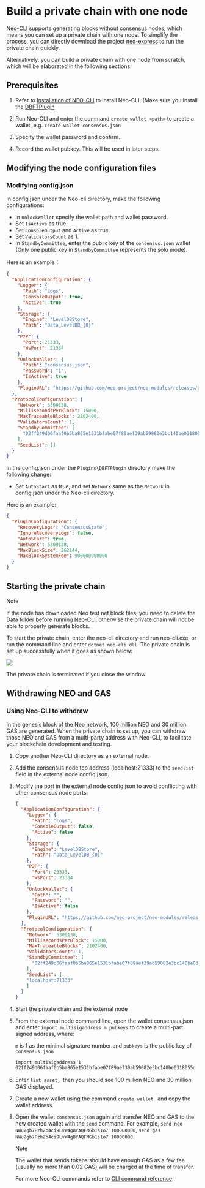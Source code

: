 # Build a private chain with one node

Neo-CLI supports generating blocks without consensus nodes, which means you can set up a private chain with one node. To simplify the process, you can directly download the project [neo-express](https://github.com/neo-project/neo-express) to run the private chain quickly.  

Alternatively, you can build a private chain with one node from scratch, which will be elaborated in the following sections.

## Prerequisites

1. Refer to [Installation of NEO-CLI](../../../node/cli/setup.md) to install Neo-CLI. (Make sure you install the [DBFTPlugin](https://github.com/neo-project/neo-modules/releases/download/v3.1.0/DBFTPlugin.zip)
2. Run Neo-CLI and enter the command `create wallet <path>` to create a wallet, e.g. `create wallet consensus.json`

3. Specify the wallet password and confirm.
4. Record the wallet pubkey. This will be used in later steps.

## Modifying the node configuration files

### Modifying config.json

In config.json under the Neo-cli directory, make the following configurations:

- In `UnlockWallet` specify the wallet path and wallet password.
- Set `IsActive` as true.
- Set `ConsoleOutput` and `Active` as true.
- Set `ValidatorsCount` as 1.
- In `StandbyCommittee`, enter the public key of the `consensus.json` wallet (Only one public key in `StandbyCommittee` represents the solo mode).

Here is an example：

```json
{
  "ApplicationConfiguration": {
    "Logger": {
      "Path": "Logs",
      "ConsoleOutput": true,
      "Active": true
    },
    "Storage": {
      "Engine": "LevelDBStore",
      "Path": "Data_LevelDB_{0}"
    },
    "P2P": {
      "Port": 21333,
      "WsPort": 21334
    },
    "UnlockWallet": {
      "Path": "consensus.json",
      "Password": "1",
      "IsActive": true
    },
    "PluginURL": "https://github.com/neo-project/neo-modules/releases/download/v{1}/{0}.zip"
  },
  "ProtocolConfiguration": {
    "Network": 5309138,
    "MillisecondsPerBlock": 15000,
    "MaxTraceableBlocks": 2102400,
    "ValidatorsCount": 1,
    "StandbyCommittee": [
      "02ff249d06faaf0b5ba865e1531bfabe07f89aef39ab59082e3bc140be0318055d"
    ],
    "SeedList": []
  }
}
```

In the config.json under the `Plugins\DBFTPlugin` directory make the following change:

- Set `AutoStart` as true, and set `Network` same as the `Network` in config.json under the Neo-cli directory.

Here is an example:

```json
{
  "PluginConfiguration": {
    "RecoveryLogs": "ConsensusState",
    "IgnoreRecoveryLogs": false,
    "AutoStart": true,
    "Network": 5309138,
    "MaxBlockSize": 262144,
    "MaxBlockSystemFee": 900000000000
  }
}
```

## Starting the private chain

> [!Note]
>
> If the node has downloaded Neo test net block files, you need to delete the Data folder before running Neo-CLI, otherwise the private chain will not be able to properly generate blocks.

To start the private chain, enter the neo-cli directory and run neo-cli.exe, or run the command line and enter  `dotnet neo-cli.dll`. The private chain is set up successfully when it goes as shown below:

![](../assets/solo.png)

The private chain is terminated if you close the window.

## Withdrawing NEO and GAS

### Using Neo-CLI to withdraw

In the genesis block of the Neo network, 100 million NEO and 30 million GAS are generated. When the private chain is set up, you can withdraw those NEO and GAS from a multi-party address with Neo-CLI, to facilitate your blockchain development and testing.

1. Copy another Neo-CLI directory as an external node.

2. Add the consensus node tcp address (localhost:21333) to the `seedlist` field in the external node config.json.

3. Modify the port in the external node config.json to avoid conflicting with other consensus node ports:

   ```json
   {
     "ApplicationConfiguration": {
       "Logger": {
         "Path": "Logs",
         "ConsoleOutput": false,
         "Active": false
       },
       "Storage": {
         "Engine": "LevelDBStore",
         "Path": "Data_LevelDB_{0}"
       },
       "P2P": {
         "Port": 23333,
         "WsPort": 23334
       },
       "UnlockWallet": {
         "Path": "",
         "Password": "",
         "IsActive": false
       },
       "PluginURL": "https://github.com/neo-project/neo-modules/releases/download/v{1}/{0}.zip"
     },
     "ProtocolConfiguration": {
       "Network": 5309138,
       "MillisecondsPerBlock": 15000,
       "MaxTraceableBlocks": 2102400,
       "ValidatorsCount": 1,
       "StandbyCommittee": [
         "02ff249d06faaf0b5ba865e1531bfabe07f89aef39ab59082e3bc140be0318055d"
       ],
       "SeedList": [
       "localhost:21333"
       ]
     }
   }
   ```
   
4. Start the private chain and the external node

5. From the external node command line, open the wallet consensus.json and enter `import multisigaddress m pubkeys` to create a multi-part signed address, where:

   `m` is 1 as the minimal signature number and `pubkeys` is the public key of `consensus.json`
   

   ```
   import multisigaddress 1 02ff249d06faaf0b5ba865e1531bfabe07f89aef39ab59082e3bc140be0318055d
   ```
   
6. Enter `list asset`，then you should see 100 million NEO and 30 million GAS displayed.

7. Create a new wallet using the command `create wallet ` and copy the wallet address.

8. Open the wallet `consensus.json` again and transfer NEO and GAS to the new created wallet with the `send` command. For example, `send neo NWu2gb7PzhZb4ci9LvW4gBYAQFMGb1s1o7 100000000`, `send gas NWu2gb7PzhZb4ci9LvW4gBYAQFMGb1s1o7 10000000`.

   > [!Note]
   >
   > The wallet that sends tokens should have enough GAS as a few fee (usually no more than 0.02 GAS) will be charged at the time of transfer.

   For more Neo-CLI commands refer to [CLI command reference](../../../node/cli/cli.md).

